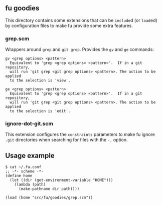 ## fu goodies

This directory contains some extensions that can be `include`d (or
`load`ed) by configuration files to make fu provide some extra
features.

### grep.scm

Wrappers around `grep` and `git grep`.  Provides the `gv` and `ge`
commands:

    gv <grep options> <pattern>
      Equivalent to 'grep <grep options> <pattern>'.  If in a git repository,
      will run 'git grep <git grep options> <pattern>. The action to be applied
      to the selection is 'view'.

    ge <grep options> <pattern>
      Equivalent to 'grep <grep options> <pattern>'.  If in a git repository,
      will run 'git grep <git grep options> <pattern>. The action to be applied
      to the selection is 'edit'.

### ignore-dot-git.scm

This extension configures the `constraints` parameters to make fu
ignore `.git` directories when searching for files with the `-.`
option.


## Usage example

    $ cat ~/.fu.conf
    ;; -*- scheme -*-
    (define home
      (let ((dir (get-environment-variable "HOME")))
        (lambda (path)
          (make-pathname dir path))))

    (load (home "src/fu/goodies/grep.scm"))
